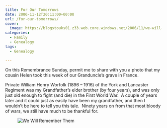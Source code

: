 ```yaml
---
title: For Our Tomorrows
date: 2006-11-12T20:11:00+00:00
url: /for-our-tomorrows/
cover: 
  image: https://blogstouks01.z33.web.core.windows.net/2006/11/we-will-remember-them_295407300_o-1.jpg
categories:
  - Family
  - Genealogy
tags:
  - Genealogy

---
```

On this Remembrance Sunday, permit me to share with you a photo that my cousin Helen took this week of our Granduncle’s grave in France.

Private William Henry Worfolk (1896 – 1916) of the York and Lancaster Regiment was my Grandfather’s elder brother (by four years), and was only just old enough to fight (and die) in the First World War.  A couple of years later and it could just as easily have been my grandfather, and then I wouldn’t be here to tell you this tale.  Ninety years on from that most bloody of wars, we still have much to be thankful for.<figure class="kg-card kg-image-card">

<img decoding="async" src="https://blogstouks01.z33.web.core.windows.net/2023/08/we-will-remember-them_295407300_o.jpg" class="kg-image" alt="We Will Remember Them" loading="lazy" /> </figure>